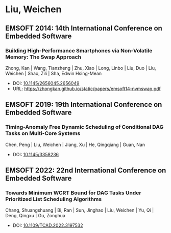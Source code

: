 # Liu, Weichen

## EMSOFT 2014: 14th International Conference on Embedded Software

### Building High-Performance Smartphones via Non-Volatile Memory: The Swap Approach
Zhong, Kan | Wang, Tianzheng | Zhu, Xiao | Long, Linbo | Liu, Duo | Liu, Weichen | Shao, Zili | Sha, Edwin Hsing-Mean
* DOI: [10.1145/2656045.2656049](https://doi.org/10.1145/2656045.2656049)
* URL: <https://zhongkan.github.io/static/papers/emsoft14-nvmswap.pdf>

## EMSOFT 2019: 19th International Conference on Embedded Software

### Timing-Anomaly Free Dynamic Scheduling of Conditional DAG Tasks on Multi-Core Systems
Chen, Peng | Liu, Weichen | Jiang, Xu | He, Qingqiang | Guan, Nan
* DOI: [10.1145/3358236](https://doi.org/10.1145/3358236)

## EMSOFT 2022: 22nd International Conference on Embedded Software

### Towards Minimum WCRT Bound for DAG Tasks Under Prioritized List Scheduling Algorithms
Chang, Shuangshuang | Bi, Ran | Sun, Jinghao | Liu, Weichen | Yu, Qi | Deng, Qingxu | Gu, Zonghua
* DOI: [10.1109/TCAD.2022.3197532](https://doi.org/10.1109/TCAD.2022.3197532)

